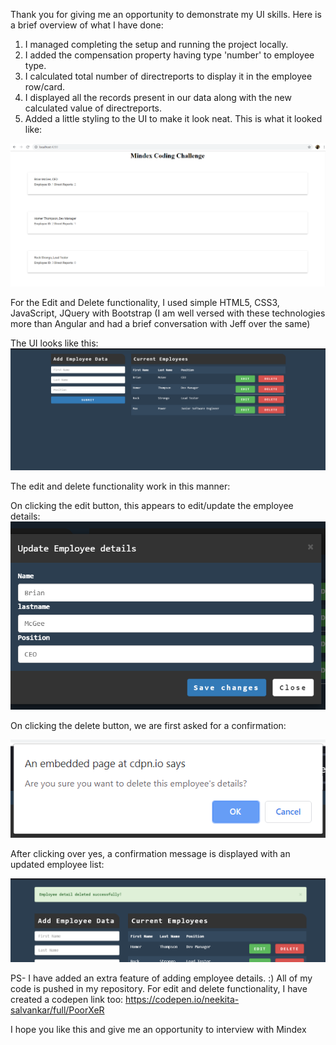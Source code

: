 
Thank you for giving me an opportunity to demonstrate my UI skills. Here is a brief overview of what I have done:

1. I managed completing the setup and running the project locally.
2. I added the compensation property having type 'number' to employee type.
3. I calculated total number of directreports to display it in the employee row/card.
4. I displayed all the records present in our data along with the new calculated value of directreports.
5. Added a little styling to the UI to make it look neat.
This is what it looked like:

![Alt text](screenshot1.png?raw=true "Title")


For the Edit and Delete functionality, I used simple HTML5, CSS3, JavaScript, JQuery with Bootstrap (I am well versed with these technologies more than Angular and had a brief conversation with Jeff over the same)

The UI looks like this:
![Alt text](screenshot2.png?raw=true "Title")

The edit and delete functionality work in this manner:

On clicking the edit button, this appears to edit/update the employee details:
![Alt text](screenshot3.png?raw=true "Title")

On clicking the delete button, we are first asked for a confirmation:

![Alt text](screenshot4.png?raw=true "Title")

After clicking over yes, a confirmation message is displayed with an updated employee list:

![Alt text](screenshot5.png?raw=true "Title")


PS- I have added an extra feature of adding employee details. :)
All of my code is pushed in my repository.
For edit and delete functionality, I have created a codepen link too: https://codepen.io/neekita-salvankar/full/PoorXeR


I hope you like this and give me an opportunity to interview with Mindex

